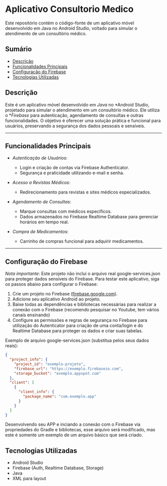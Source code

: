 # Aplicativo Consultorio Medico
 Este repositório contém o código-fonte de um aplicativo móvel desenvolvido em Java no Android Studio, voltado para simular o atendimento de um consultório médico. 

 ## Sumário
- [Descrição](#descrição)
- [Funcionalidades Principais](#funcionalidades-principais)
- [Configuração do Firebase](#configuração-do-firebase)
- [Tecnologias Utilizadas](#tecnologias-utilizadas)

## Descrição  
Este é um aplicativo móvel desenvolvido em *Java* no *Android Studio, projetado para simular o atendimento em um consultório médico. Ele utiliza o **Firebase* para autenticação, agendamento de consultas e outras funcionalidades. O objetivo é oferecer uma solução prática e funcional para usuários, preservando a segurança dos dados pessoais e sensíveis.  

---

## Funcionalidades Principais  
- *Autenticação de Usuários*:  
  - Login e criação de contas via Firebase Authenticator.  
  - Segurança e praticidade utilizando e-mail e senha.  

- *Acesso a Revistas Médicos*:  
  - Redirecionamento para revistas e sites médicos especializados.  

- *Agendamento de Consultas*:  
  - Marque consultas com médicos específicos.  
  - Dados armazenados no Firebase Realtime Database para gerenciar horários em tempo real.  

- *Compra de Medicamentos*:  
  - Carrinho de compras funcional para adquirir medicamentos.  

---

## Configuração do Firebase  

*Nota importante*: Este projeto não inclui o arquivo real google-services.json para proteger dados sensíveis do Firebase. Para testar este aplicativo, siga os passos abaixo para configurar o Firebase:  

1. Crie um projeto no Firebase ([firebase.google.com](https://firebase.google.com)).  
2. Adicione seu aplicativo Android ao projeto.  
3. Baixe todas as dependências e bibliotecas necessárias para realizar a conexão com o Firebase (recomendo pesquisar no Youtube, tem vários canais ensinando)  
4. Configure as permissões e regras de segurança no Firebase para utilização do Autenticator para criação de uma conta/login e do Realtime Database para proteger os dados e criar suas tabelas.  

Exemplo de arquivo google-services.json (substitua pelos seus dados reais):  
```json
{
  "project_info": {
    "project_id": "exemplo-projeto",
    "firebase_url": "https://exemplo.firebaseio.com",
    "storage_bucket": "exemplo.appspot.com"
  },
  "client": [
    {
      "client_info": {
        "package_name": "com.exemplo.app"
      }
    }
  ]
}
```
Desenvolvendo seu APP e inciando a conexão com o Firebase via propriedades do Gradle e bibliotecas, esse arquivo será modificado, mas este é somente um exemplo de um arquivo básico que será criado.

## Tecnologias Utilizadas
- Android Studio
- Firebase (Auth, Realtime Database, Storage)
- Java
- XML para layout
